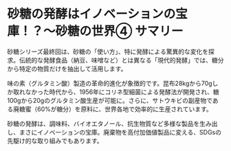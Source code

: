 # 砂糖の発酵はイノベーションの宝庫！？〜砂糖の世界④ サマリー

砂糖シリーズ最終回は、砂糖の「使い方」、特に発酵による驚異的な変化を探求。伝統的な発酵食品（納豆、味噌など）とは異なる「現代的発酵」では、糖分から特定の物質だけを抽出して活用します。

味の素（グルタミン酸）製造の革命的進化が象徴的です。昆布28kgから70gしか取れなかった時代から、1956年にコリネ型細菌による発酵法が開発され、糖100gから20gのグルタミン酸生産が可能に。さらに、サトウキビの副産物である廃糖蜜（60%が糖分）を原料に、世界各地で効率的に生産されています。

砂糖の発酵は、調味料、バイオエタノール、抗生物質など多様な製品を生み出し、まさにイノベーションの宝庫。廃棄物を高付加価値製品に変える、SDGsの先駆け的な取り組みでもあります。